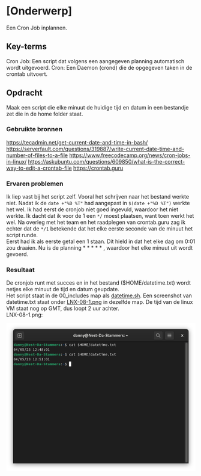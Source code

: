 # [Onderwerp]
Een Cron Job inplannen.

## Key-terms
Cron Job: Een script dat volgens een aangegeven planning automatisch wordt uitgevoerd.
Cron: Een Daemon (crond) die de opgegeven taken in de crontab uitvoert.

## Opdracht
Maak een script die elke minuut de huidige tijd en datum in een bestandje zet die in de home folder staat.

### Gebruikte bronnen
https://tecadmin.net/get-current-date-and-time-in-bash/
https://serverfault.com/questions/319887/write-current-date-time-and-number-of-files-to-a-file
https://www.freecodecamp.org/news/cron-jobs-in-linux/
https://askubuntu.com/questions/609850/what-is-the-correct-way-to-edit-a-crontab-file
https://crontab.guru

### Ervaren problemen
Ik liep vast bij het script zelf. Vooral het schrijven naar het bestand werkte niet. Nadat ik de ```date +"%D %T"``` had aangepast in ```$(date +"%D %T")``` werkte het wel.
Ik had eerst de cronjob niet goed ingevuld, waardoor het niet werkte. Ik dacht dat ik voor de 1 een ```*/``` moest plaatsen, want toen werkt het wel. 
Na overleg met het team en het raadplegen van crontab.guru zag ik echter dat de ```*/1``` betekende dat het elke eerste seconde van de minuut het script runde.  
Eerst had ik als eerste getal een 1 staan. Dit hield in dat het elke dag om 0:01 zou draaien. 
Nu is de  planning * * * * * , waardoor het elke minuut uit wordt gevoerd.

### Resultaat
De cronjob runt met succes en in het bestand ($HOME/datetime.txt) wordt netjes elke minuut de tijd en datum geupdate.  
Het script staat in de 00_includes map als [datetime.sh](/00_includes/datetime.sh).
Een screenshot van datetime.txt staat onder [LNX-08-1.png](/00_includes/LNX-08-1.png) in dezelfde map.
De tijd van de linux VM staat nog op GMT, dus loopt 2 uur achter.  
LNX-08-1.png:  

![](/00_includes/LNX-08-1.png)
